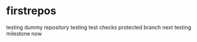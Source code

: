 # firstrepos
testing dummy repository
testing test checks
protected branch
next
testing milestone now

